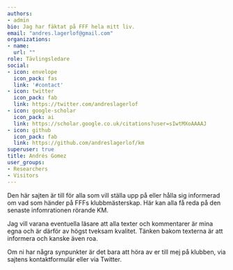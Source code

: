```yaml
---
authors: 
- admin
bio: Jag har fäktat på FFF hela mitt liv.
email: "andres.lagerlof@gmail.com"
organizations:
- name: 
  url: ""
role: Tävlingsledare
social:
- icon: envelope
  icon_pack: fas
  link: '#contact'
- icon: twitter
  icon_pack: fab
  link: https://twitter.com/andreslagerlof
- icon: google-scholar
  icon_pack: ai
  link: https://scholar.google.co.uk/citations?user=sIwtMXoAAAAJ
- icon: github
  icon_pack: fab
  link: https://github.com/andreslagerlof/km
superuser: true
title: Andrés Gomez
user_groups:
- Researchers
- Visitors
---
```


Den här sajten är till för alla som vill ställa upp på eller hålla sig informerad om vad som händer på FFFs klubbmästerskap. Här kan alla få reda på den senaste infomrationen rörande KM. 

Jag vill varana eventuella läsare att alla texter och kommentarer är mina egna och är därför av högst tveksam kvalitet. Tänken bakom texterna är att informera och kanske även roa.  

Om ni har några synpunkter är det bara att höra av er till mej på klubben, via sajtens kontaktformulär eller via Twitter.

